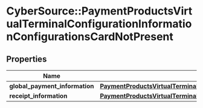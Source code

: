 # CyberSource::PaymentProductsVirtualTerminalConfigurationInformationConfigurationsCardNotPresent

## Properties
Name | Type | Description | Notes
------------ | ------------- | ------------- | -------------
**global_payment_information** | [**PaymentProductsVirtualTerminalConfigurationInformationConfigurationsCardNotPresentGlobalPaymentInformation**](PaymentProductsVirtualTerminalConfigurationInformationConfigurationsCardNotPresentGlobalPaymentInformation.md) |  | [optional] 
**receipt_information** | [**PaymentProductsVirtualTerminalConfigurationInformationConfigurationsCardNotPresentReceiptInformation**](PaymentProductsVirtualTerminalConfigurationInformationConfigurationsCardNotPresentReceiptInformation.md) |  | [optional] 


